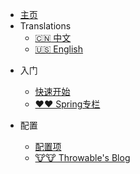 <!--
 * @Descripttion: 
 * @version: 
 * @Author: 冉勇
 * @Date: 2021-04-19 10:49:47
 * @LastEditTime: 2021-04-19 23:15:56
-->

- [主页](/)
- Translations
    - [:cn: 中文](/zh-cn/)
    - [:us: English](/en-us/)

* 入门
  * [快速开始](AutoJS.md)
  * [❤️❤️ Spring专栏]("https://spring.throwx.cn")

* 配置
  * [配置项](linux.md)
  * [🐮🐮 Throwable's Blog]("https://throwx.cn")

